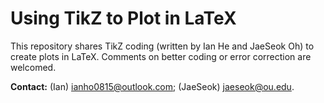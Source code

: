 # Using TikZ to Plot in LaTeX
This repository shares TikZ coding (written by Ian He and JaeSeok Oh) to create plots in LaTeX. Comments on better coding or error correction are welcomed.

**Contact:** (Ian) ianho0815@outlook.com; (JaeSeok) jaeseok@ou.edu.
